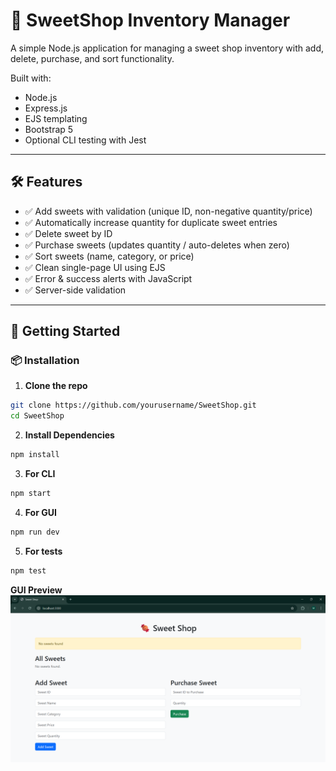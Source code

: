 # 🍬 SweetShop Inventory Manager

A simple Node.js application for managing a sweet shop inventory with add, delete, purchase, and sort functionality.

Built with:
- Node.js
- Express.js
- EJS templating
- Bootstrap 5
- Optional CLI testing with Jest

---

## 🛠 Features

- ✅ Add sweets with validation (unique ID, non-negative quantity/price)
- ✅ Automatically increase quantity for duplicate sweet entries
- ✅ Delete sweet by ID
- ✅ Purchase sweets (updates quantity / auto-deletes when zero)
- ✅ Sort sweets (name, category, or price)
- ✅ Clean single-page UI using EJS
- ✅ Error & success alerts with JavaScript
- ✅ Server-side validation

---

## 🚀 Getting Started

### 📦 Installation

1. **Clone the repo**
```bash
git clone https://github.com/yourusername/SweetShop.git
cd SweetShop
```

2. **Install Dependencies**
```bash
npm install
```

3. **For CLI**
```bash
npm start
```

4. **For GUI**
```bash
npm run dev
```

5. **For tests**
```bash
npm test
```

**GUI Preview**
![SweetShop UI](public/images/image.png)
